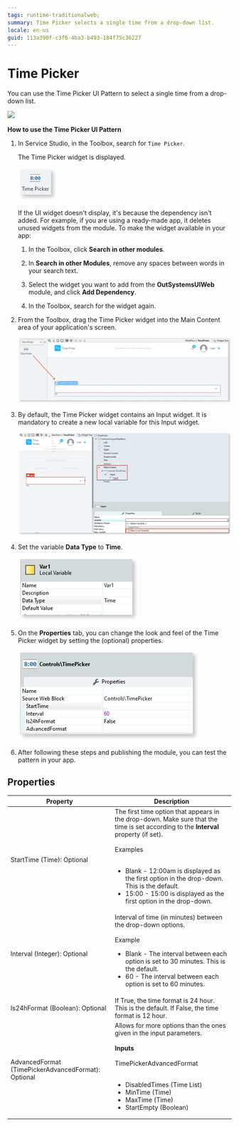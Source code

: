 ```yaml
---
tags: runtime-traditionalweb; 
summary: Time Picker selects a single time from a drop-down list.
locale: en-us
guid: 113a390f-c3f6-4ba3-b493-184f75c36227
---
```


# Time Picker 

You can use the Time Picker UI Pattern to select a single time from a drop-down list.

  ![](<images/timepicker-gif-1.gif>)


**How to use the Time Picker UI Pattern**

1. In Service Studio, in the Toolbox, search for `Time Picker`.

    The Time Picker widget is displayed.

    ![](<images/timepicker-image-14.png>)

    If the UI widget doesn't display, it's because the dependency isn't added. For example, if you are using a ready-made app, it deletes unused widgets from the module. To make the widget available in your app:

    1. In the Toolbox, click **Search in other modules**.

    1. In **Search in other Modules**, remove any spaces between words in your search text.
    
    1. Select the widget you want to add from the **OutSystemsUIWeb** module, and click **Add Dependency**. 
    
    1. In the Toolbox, search for the widget again.

1. From the Toolbox, drag the Time Picker widget into the Main Content area of your application's screen.

    ![](<images/timepicker-image-15.png>)

1. By default, the Time Picker widget contains an Input widget. It is mandatory to create a new local variable for this Input widget.

    ![](<images/timepicker-image-16.png>)

1. Set the variable **Data Type** to **Time**.

    ![](<images/timepicker-image-17.png>)

1. On the **Properties** tab, you can change the look and feel of the Time Picker widget by setting the (optional) properties.

    ![](<images/timepicker-image-18.png>)

1. After following these steps and publishing the module, you can test the pattern in your app. 


## Properties

| **Property** |  **Description** |  
|---|---|
| StartTime (Time): Optional  |  The first time option that appears in the drop-down. Make sure that the time is set according to the **Interval** property (if set). <br/><br/>Examples<br/><br/><ul><li>Blank - 12:00am is displayed as the first option in the drop-down. This is the default. </li><li>15:00 - 15:00 is displayed as the first option in the drop-down.</li></ul> | 
| Interval (Integer): Optional  |  Interval of time (in minutes) between the drop-down options.<br/><br/>Example<ul><li>Blank - The interval between each option is set to 30 minutes. This is the default.</li><li>60 - The interval between each option is set to 60 minutes.</li></ul> |
| Is24hFormat (Boolean): Optional|  If True, the time format is 24 hour. This is the default. If False, the time format is 12 hour. |
| AdvancedFormat (TimePickerAdvancedFormat): Optional | Allows for more options than the ones given in the input parameters.<br/><br/>**Inputs**<br/><br/>TimePickerAdvancedFormat<br/><br/><ul><li> DisabledTimes (Time List)</li><li> MinTime (Time)</li> <li>MaxTime (Time)</li> <li>StartEmpty (Boolean)</li></ul> |
  
